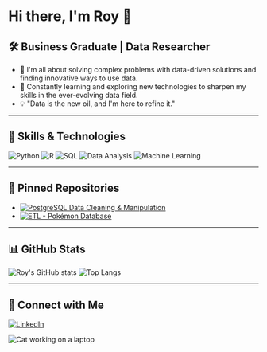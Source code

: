 # Hi there, I'm Roy 👋

## 🛠️ Business Graduate | Data Researcher

- 🚀 I'm all about solving complex problems with data-driven solutions and finding innovative ways to use data.
- 🔧 Constantly learning and exploring new technologies to sharpen my skills in the ever-evolving data field.
- 💡 "Data is the new oil, and I'm here to refine it."

---

## 🚀 Skills & Technologies
![Python](https://img.shields.io/badge/-Python-3776AB?style=flat-square&logo=python&logoColor=white)
![R](https://img.shields.io/badge/-R-276DC3?style=flat-square&logo=r&logoColor=white)
![SQL](https://img.shields.io/badge/-SQL-4479A1?style=flat-square&logo=postgresql&logoColor=white)
![Data Analysis](https://img.shields.io/badge/-Data%20Analysis-FFC107?style=flat-square&logo=google-analytics&logoColor=white)
![Machine Learning](https://img.shields.io/badge/-Machine%20Learning-34A853?style=flat-square&logo=tensorflow&logoColor=white)

---

## 📌 Pinned Repositories
- [![PostgreSQL Data Cleaning & Manipulation](https://github-readme-stats.vercel.app/api/pin/?username=RJT28&repo=PostgreSQL-data-cleaning-manipulation&theme=dark)](https://github.com/RJT28/PostgreSQL-data-cleaning-manipulation)
- [![ETL - Pokémon Database](https://github-readme-stats.vercel.app/api/pin/?username=RJT28&repo=ETL---pokemon-database&theme=dark)](https://github.com/RJT28/ETL---pokemon-database)

---

## 📊 GitHub Stats
![Roy's GitHub stats](https://github-readme-stats.vercel.app/api?username=RJT28&show_icons=true&theme=radical)
![Top Langs](https://github-readme-stats.vercel.app/api/top-langs/?username=RJT28&layout=compact&theme=radical)

---

## 🔗 Connect with Me
[![LinkedIn](https://media4.giphy.com/media/HQTYdpx1yhxWpugAi2/giphy.gif?cid=6c09b9528e5snhmor372v543eqpdtq4vr63udtvl7m1kh21n&ep=v1_internal_gif_by_id&rid=giphy.gif&ct=s)](https://www.linkedin.com/in/roy-jaime-torres-6a3197a1/)

![Cat working on a laptop](https://media.giphy.com/media/JIX9t2j0ZTN9S/giphy.gif)
